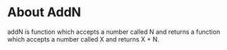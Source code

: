 About AddN
===========
addN is function which accepts a number called N and returns a function which accepts a number called X and returns X + N.

